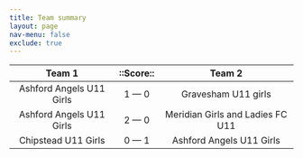 ```yaml
---
title: Team summary
layout: page
nav-menu: false
exclude: true
---
```




|          Team 1          |  ::Score::  |              Team 2              |
|:------------------------:|:-----------:|:--------------------------------:|
| Ashford Angels U11 Girls | 1 &mdash; 0 |       Gravesham U11 girls        |
| Ashford Angels U11 Girls | 2 &mdash; 0 | Meridian Girls and Ladies FC U11 |
|   Chipstead U11 Girls    | 0 &mdash; 1 |     Ashford Angels U11 Girls     |

 <br /><br /><br />